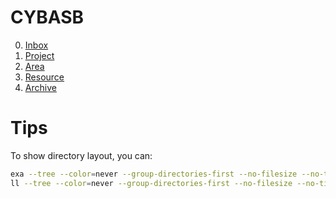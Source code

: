 # CYBASB
0. [Inbox](./x0-inbox/README.md)
1. [Project](./x1-project/README.md)
2. [Area](./x2-area/README.md)
3. [Resource](./x3-resource/README.md)
4. [Archive](./x4-archive/README.md)

# Tips
To show directory layout, you can:
```bash
exa --tree --color=never --group-directories-first --no-filesize --no-time --no-user  --no-permissions --git --icons --level=3 /Users/ching_yi_ng/github/cybasb
ll --tree --color=never --group-directories-first --no-filesize --no-time --no-user --no-permissions --git --level=2 /Users/ching_yi_ng/github/cybasb
```